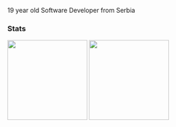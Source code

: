 19 year old Software Developer from Serbia

### Stats
<div>
  <img height="180em" src="https://github-readme-stats.vercel.app/api?username=itspinger&count_private=true&show_icons=true&theme=dark&country_code=serbia" />
  <img height="180em" src="https://github-readme-stats.vercel.app/api/top-langs/?username=ITSPINGER&theme=dark&langs_count=12&count_private=true&layout=compact" />
</div>
